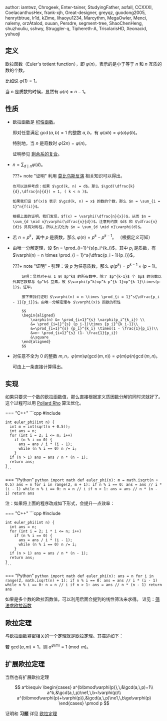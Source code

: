 author: iamtwz, Chrogeek, Enter-tainer, StudyingFather, aofall, CCXXXI, CoelacanthusHex, frank-xjh, Great-designer, greyqz, guodong2005, henrytbtrue, Ir1d, kZime, lihaoyu1234, Marcythm, MegaOwIer, Menci, nalemy, orzAtalod, ouuan, Persdre, segment-tree, ShaoChenHeng, shuzhouliu, sshwy, Struggler-q, Tiphereth-A, TrisolarisHD, Xeonacid, yuhuoji

## 定义

欧拉函数（Euler's totient function），即 $\varphi(n)$，表示的是小于等于 $n$ 和 $n$ 互质的数的个数。

比如说 $\varphi(1) = 1$。

当 n 是质数的时候，显然有 $\varphi(n) = n - 1$。

## 性质

-   欧拉函数是 [积性函数](./basic.md#积性函数)。

    即对任意满足 $\gcd(a, b) = 1$ 的整数 $a,b$，有 $\varphi(ab) = \varphi(a)\varphi(b)$。

    特别地，当 $n$ 是奇数时 $\varphi(2n) = \varphi(n)$。

    证明参见 [剩余系的复合](./basic.md#剩余系的复合)。

-   $n = \sum_{d \mid n}{\varphi(d)}$。

    ???+ note "证明"
        利用 [莫比乌斯反演](./mobius.md) 相关知识可以得出。
        
        也可以这样考虑：如果 $\gcd(k, n) = d$，那么 $\gcd(\dfrac{k}{d},\dfrac{n}{d}) = 1, ( k < n )$。
        
        如果我们设 $f(x)$ 表示 $\gcd(k, n) = x$ 的数的个数，那么 $n = \sum_{i = 1}^n{f(i)}$。
        
        根据上面的证明，我们发现，$f(x) = \varphi(\dfrac{n}{x})$，从而 $n = \sum_{d \mid n}\varphi(\dfrac{n}{d})$。注意到约数 $d$ 和 $\dfrac{n}{d}$ 具有对称性，所以上式化为 $n = \sum_{d \mid n}\varphi(d)$。

-   若 $n = p^k$，其中 $p$ 是质数，那么 $\varphi(n) = p^k - p^{k - 1}$。
    （根据定义可知）

-   由唯一分解定理，设 $n = \prod_{i=1}^{s}p_i^{k_i}$，其中 $p_i$ 是质数，有 $\varphi(n) = n \times \prod_{i = 1}^s{\dfrac{p_i - 1}{p_i}}$。

    ???+ note "证明"
        -   引理：设 $p$ 为任意质数，那么 $\varphi(p^k)=p^{k-1}\times(p-1)$。
        
            证明：显然对于从 1 到 $p^k$ 的所有数中，除了 $p^{k-1}$ 个 $p$ 的倍数以外其它数都与 $p^k$ 互素，故 $\varphi(p^k)=p^k-p^{k-1}=p^{k-1}\times(p-1)$，证毕。
        
            接下来我们证明 $\varphi(n) = n \times \prod_{i = 1}^s{\dfrac{p_i - 1}{p_i}}$。由唯一分解定理与 $\varphi(x)$ 函数的积性
        
            $$
            \begin{aligned}
                \varphi(n) &= \prod_{i=1}^{s} \varphi(p_i^{k_i}) \\
                &= \prod_{i=1}^{s} (p_i-1)\times {p_i}^{k_i-1}\\
                &=\prod_{i=1}^{s} {p_i}^{k_i} \times(1 - \frac{1}{p_i})\\
                &=n~ \prod_{i=1}^{s} (1- \frac{1}{p_i})
                &\square
            \end{aligned}
            $$

-   对任意不全为 $0$ 的整数 $m,n$，$\varphi(mn)\varphi(\gcd(m,n))=\varphi(m)\varphi(n)\gcd(m,n)$。

    可由上一条直接计算得出。

## 实现

如果只要求一个数的欧拉函数值，那么直接根据定义质因数分解的同时求就好了。这个过程可以用 [Pollard Rho](./pollard-rho.md) 算法优化。

=== "C++"
    ```cpp
    #include <cmath>
    
    int euler_phi(int n) {
      int m = int(sqrt(n + 0.5));
      int ans = n;
      for (int i = 2; i <= m; i++)
        if (n % i == 0) {
          ans = ans / i * (i - 1);
          while (n % i == 0) n /= i;
        }
      if (n > 1) ans = ans / n * (n - 1);
      return ans;
    }
    ```

=== "Python"
    ```python
    import math
    def euler_phi(n):
        m = math.isqrt(n + 0.5)
        ans = n
        for i in range(2, m + 1):
            if n % i == 0:
                ans = ans // i * (i - 1)
                while n % i == 0:
                    n = n // i
        if n > 1:
            ans = ans // n * (n - 1)
        return ans
    ```

注：如果将上面的程序改成如下形式，会提升一点效率：

=== "C++"
    ```cpp
    #include <cmath>
    
    int euler_phi(int n) {
      int ans = n;
      for (int i = 2; i * i <= n; i++)
        if (n % i == 0) {
          ans = ans / i * (i - 1);
          while (n % i == 0) n /= i;
        }
      if (n > 1) ans = ans / n * (n - 1);
      return ans;
    }
    ```

=== "Python"
    ```python
    import math
    def euler_phi(n):
        ans = n
        for i in range(2, math.isqrt(n) + 1):
            if n % i == 0:
                ans = ans // i * (i - 1)
                while n % i == 0:
                    n = n // i
        if n > 1:
            ans = ans // n * (n - 1)
        return ans
    ```

如果是多个数的欧拉函数值，可以利用后面会提到的线性筛法来求得。
详见：[筛法求欧拉函数](./sieve.md#筛法求欧拉函数)

## 欧拉定理

与欧拉函数紧密相关的一个定理就是欧拉定理。其描述如下：

若 $\gcd(a, m) = 1$，则 $a^{\varphi(m)} \equiv 1 \pmod{m}$。

## 扩展欧拉定理

当然也有扩展欧拉定理

$$
a^b\equiv
\begin{cases}
a^{b\bmod\varphi(p)},\,&\gcd(a,\,p)=1\\
a^b,&\gcd(a,\,p)\ne1,\,b<\varphi(p)\\
a^{b\bmod\varphi(p)+\varphi(p)},&\gcd(a,\,p)\ne1,\,b\ge\varphi(p)
\end{cases}
\pmod p
$$

证明和 **习题** 详见 [欧拉定理](./fermat.md)
